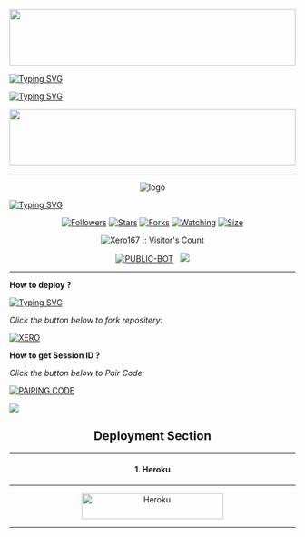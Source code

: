 
<p align='center'>
    </p>
<img src="https://i.imgur.com/dBaSKWF.gif" height="100" width="100%">


<a href="https://git.io/typing-svg"><img src="https://readme-typing-svg.demolab.com?font=Black+Ops+One&size=100&pause=1000&color=1BAFBAFF&center=true&width=1000&height=200&lines=XERO-+MD+BOT;ABBAS+KHAN" alt="Typing SVG" /></a>
  </p>



<a href="https://git.io/typing-svg"><img src="https://readme-typing-svg.demolab.com?font=Black+Ops+One&size=50&pause=1000&color=DAA520&center=true&width=910&height=100&lines=hello👋+friend+welcome✊;🫂KEEP+USING+XERO+MD" alt="Typing SVG" /></a>
  </p>



<p align='center'>
    </p>
<img src="https://i.imgur.com/dBaSKWF.gif" height="100" width="100%">

___
<p align="center"
   
![logo](https://files.catbox.moe/rw013q.jpg)


[![Typing SVG](https://readme-typing-svg.herokuapp.com?font=Rockstar-ExtraBold&size=30&pause=1000&color=0000FF&center=true&vCenter=true&width=815&height=60&lines=▇+▇+▇+▇+▇+▇+▇)](https://git.io/typing-svg)
<br>
<p align="center"
  <a href="https://github.com/Xero167/XERO-MD">
    
  
</p> 

 <p align="center">
<a href="https://github.com/Xero167/followers"><img title="Followers" src="https://img.shields.io/github/followers/Xero167?color=purple&style=flat-square"></a>
<a href="https://github.com/Xero167/XERO-MD/stargazers/"><img title="Stars" src="https://img.shields.io/github/stars/Xero167/XERO-MD?color=blue&style=flat-square"></a>
<a href="https://github.com/Xero167/XERO-MD/network/members"><img title="Forks" src="https://img.shields.io/github/forks/Xero167/XERO-MD?color=blue&style=flat-square"></a>
<a href="https://github.com/Xero167/XERO-MD/watchers"><img title="Watching" src="https://img.shields.io/github/watchers/Xero167/XERO-MD?label=Watchers&color=blue&style=flat-square"></a>
<a href="https://github.com/Xero167/XERO-MD/"><img title="Size" src="https://img.shields.io/github/repo-size/Xero167/XERO-MD?style=flat-square&color=green"></a>
<p align="center"><img src="https://profile-counter.glitch.me/{Xero167}/count.svg" alt="Xero167 :: Visitor's Count" old_src="https://profile-counter.glitch.me/{Qadeer-bhai}/count.svg" /></p>
<p align="center">
<a href="https://github.com/Xero167/XERO-MD"><img title="PUBLIC-BOT" src="https://img.shields.io/static/v1?label=Language&message=English&style=flat-square&color=darkpink"></a> &nbsp;
  <img src="https://komarev.com/ghpvc/?username=Xero167&label=VIEWS&style=flat-square&color=blue" />
</a>

___


  


**How to deploy ?**

 [![Typing SVG](https://readme-typing-svg.herokuapp.com?font=monospace-ExtraBold&color=blue&lines=𝗙𝗢𝗥𝗞+𝗔𝗡𝗗+𝗦𝗧𝗔𝗥+⭐+𝗥𝗘𝗣𝗢+⤵️)](https://git.io/typing-svg)

*_Click the button below to fork repositery:_*

  <a href="https://github.com/Xero167/XERO-MD/fork"><img title="XERO" src="https://img.shields.io/badge/FORK-XERO-MDh?color=darkblue&style=for-the-badge&logo=stackshare"></a>


**How to get Session ID ?**


*_Click the button below to Pair Code:_*

  <a href="https://pair-session-testing-5c34f970b71a.herokuapp.com/"><img title="PAIRING CODE" src="https://img.shields.io/badge/PAIR CODE-XERO-MDh?color=darkblue&style=for-the-badge&logo=stackshare"></a>
  

<a><img src='https://i.imgur.com/LyHic3i.gif'/>

   



<h2 align="center">Deployment Section</h2>

---

<h4 align="center">1. Heroku</h4>
<p style="text-align: center; font-size: 1.2em;">

---

<p align="center">
<a href='https://dashboard.heroku.com/new-app?template=https://github.com/Xero167/XERO-MD' target="_blank"><img alt='Heroku' src='https://img.shields.io/badge/-heroku ‎ deploy-purple?style=for-the-badge&logo=heroku&logoColor=white'/< width=250 height=45/p></a>

---
